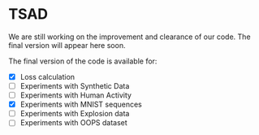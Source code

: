 # TSAD


We are still working on the improvement and clearance of our code. The final version will appear here soon.

The final version of the code is available for:
- [x] Loss calculation 
- [ ] Experiments with Synthetic Data
- [ ] Experiments with Human Activity
- [x] Experiments with MNIST sequences
- [ ] Experiments with Explosion data
- [ ] Experiments with OOPS dataset
